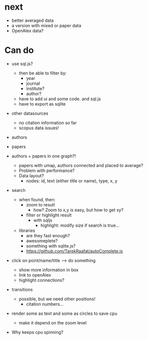 # next 
 * better averaged data
 * a version with mixed or paper data
 * OpenAlex data?



# Can do

* use sql.js?
  * then be able to filter by:
    * year
    * journal
    * institute?
    * author?
  * have to add ui and some code. and sql.js
  * have to export as sqlite
* other datasources
  * no citation information so far
  * scopus data issues!
* authors
* papers
* authors + papers in one graph?!
  * papers with umap, authors connected and placed to average?
  * Problem with performance?
  * Data layout?
    * nodes: id, text (either title or name), type, x, y
* search
  * when found, then:
    * zoom to result
      * how? Zoom to x,y is easy, but how to get xy?
    * filter or highlight result
      * with sqljs
        * highlight: modify size if search is true...
  * libraries
    * are they fast enough?
    * awesomeplete?
    * something with sqlite.js?
    * https://github.com/TarekRaafat/autoComplete.js
* click on point/name/title --> do something
  * show more information in box
  * link to openAlex
  * highlight connections?

* transitions
  * possible, but we need other positions!
    * citation numbers...

* render some as text and some as circles to save cpu
  * make it depend on the zoom level


* Why keeps cpu spinning?